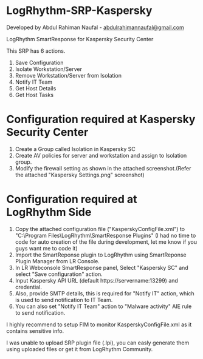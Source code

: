 # LogRhythm-SRP-Kaspersky

Developed by Abdul Rahiman Naufal - abdulrahimannaufal@gmail.com

LogRhythm SmartResponse for Kaspersky Security Center

This SRP has 6 actions.

1. Save Configuration
2. Isolate Workstation/Server
3. Remove Workstation/Server from Isolation
4. Notify IT Team
5. Get Host Details
6. Get Host Tasks

# Configuration required at Kaspersky Security Center

1. Create a Group called Isolation in Kaspersky SC
2. Create AV policies for server and workstation and assign to Isolation group.
3. Modify the firewall setting as shown in the attached screenshot.(Refer the attached "Kaspersky Settings.png" screenshot)

# Configuration required at LogRhythm Side

1. Copy the attached configuration file ("KasperskyConfigFile.xml") to "C:\Program Files\LogRhythm\SmartResponse Plugins\" (I had no time to code for auto creation of the file during development, let me know if you guys want me to code it)
2. Import the SmartReponse plugin to LogRhythm using SmartReponse Plugin Manager from LR Console.
3. In LR Webconsole SmartResponse panel, Select "Kaspersky SC" and select "Save configuration" action.
4. Input Kaspersky API URL (default https://servername:13299) and credential.
5. Also, provide SMTP details, this is required for "Notify IT" action, which is used to send notification to IT Team.
6. You can also set "Notify IT Team" action to "Malware activity" AIE rule to send notification.

I highly recommend to setup FIM to monitor KasperskyConfigFile.xml as it contains sensitive info.

I was unable to upload SRP plugin file (.lpi), you can easly generate them using uploaded files or get it from LogRhythm Community.
